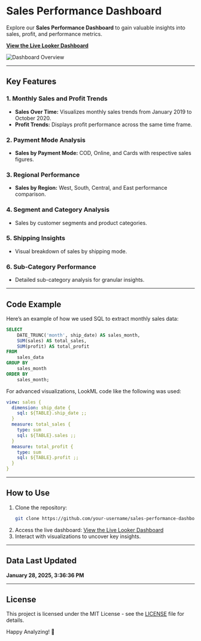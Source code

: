 
# Sales Performance Dashboard

Explore our **Sales Performance Dashboard** to gain valuable insights into sales, profit, and performance metrics.  

**[View the Live Looker Dashboard](https://lookerstudio.google.com/u/0/reporting/811eaaf5-0f29-41f6-b400-e0877de3ee7e/page/qsTpD)**  

![Dashboard Overview](https://raw.githubusercontent.com/RitzyKingS/Sales-Performance/main/Images/Dashboard-image.png)

---

## Key Features

### 1. Monthly Sales and Profit Trends
- **Sales Over Time:** Visualizes monthly sales trends from January 2019 to October 2020.
- **Profit Trends:** Displays profit performance across the same time frame.

### 2. Payment Mode Analysis
- **Sales by Payment Mode:** COD, Online, and Cards with respective sales figures.

### 3. Regional Performance
- **Sales by Region:** West, South, Central, and East performance comparison.

### 4. Segment and Category Analysis
- Sales by customer segments and product categories.

### 5. Shipping Insights
- Visual breakdown of sales by shipping mode.

### 6. Sub-Category Performance
- Detailed sub-category analysis for granular insights.

---

## Code Example

Here’s an example of how we used SQL to extract monthly sales data:

```sql
SELECT 
    DATE_TRUNC('month', ship_date) AS sales_month,
    SUM(sales) AS total_sales,
    SUM(profit) AS total_profit
FROM 
    sales_data
GROUP BY 
    sales_month
ORDER BY 
    sales_month;
```

For advanced visualizations, LookML code like the following was used:

```yaml
view: sales {
  dimension: ship_date {
    sql: ${TABLE}.ship_date ;;
  }
  measure: total_sales {
    type: sum
    sql: ${TABLE}.sales ;;
  }
  measure: total_profit {
    type: sum
    sql: ${TABLE}.profit ;;
  }
}
```

---

## How to Use

1. Clone the repository:
   ```bash
   git clone https://github.com/your-username/sales-performance-dashboard.git
   ```
2. Access the live dashboard:
   [View the Live Looker Dashboard](https://your-looker-dashboard-link.com)
3. Interact with visualizations to uncover key insights.

---

## Data Last Updated
**January 28, 2025, 3:36:36 PM**

---

## License
This project is licensed under the MIT License - see the [LICENSE](LICENSE) file for details.

Happy Analyzing! 🚀
```
